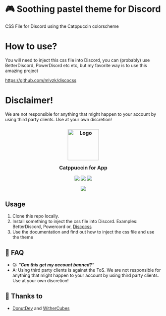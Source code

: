 # 🎮 Soothing pastel theme for Discord 
CSS File for Discord using the Catppuccin colorscheme

# How to use?

You will need to inject this css file into Discord, you can (probably) use BetterDiscord, PowerDisord etc etc, but my favorite way is to use this amazing project 

https://github.com/mlvzk/discocss

# Disclaimer!

We are not responsible for anything that might happen to your account by using third party clients. Use at your own discretion!

<h3 align="center">
	<img src="https://raw.githubusercontent.com/catppuccin/catppuccin/dev/assets/logos/exports/1544x1544_circle.png" width="100" alt="Logo"/><br/>
	<img src="https://raw.githubusercontent.com/catppuccin/catppuccin/dev/assets/misc/transparent.png" height="30" width="0px"/>
	Catppuccin for App
	<img src="https://raw.githubusercontent.com/catppuccin/catppuccin/dev/assets/misc/transparent.png" height="30" width="0px"/>
</h3>

<p align="center">
    <a href="https://github.com/WitherCubes/discord/stargazers"><img src="https://img.shields.io/github/stars/WitherCubes/discord?colorA=1e1e28&colorB=c9cbff&style=for-the-badge&logo=starship style=for-the-badge"></a>
    <a href="https://github.com/WitherCubes/discord/issues"><img src="https://img.shields.io/github/issues/WitherCubes/discord?colorA=1e1e28&colorB=f7be95&style=for-the-badge"></a>
    <a href="https://github.com/WitherCubes/discord/contributors"><img src="https://img.shields.io/github/contributors/WitherCubes/discord?colorA=1e1e28&colorB=b1e1a6&style=for-the-badge"></a>
</p>

<p align="center">
  <img src="https://raw.githubusercontent.com/catppuccin/catppuccin/dev/assets/misc/sample.png"/>
</p>

## Usage
1. Clone this repo locally.
2. Install something to inject the css file into Discord. Examples: BetterDiscord, Powercord or, [Discocss](https://github.com/mlvzk/discocss)
3. Use the documentation and find out how to inject the css file and use the theme

## 🙋 FAQ

- Q: **_"Can this get my account banned?"_**
- A: Using third party clients is against the ToS. We are not responsible for anything that might happen to your account by using third party clients. Use at your own discretion!

## 💝 Thanks to

- [DonutDev](https://github.com/DonutDev) and [WitherCubes](https://github.com/WitherCubes)
